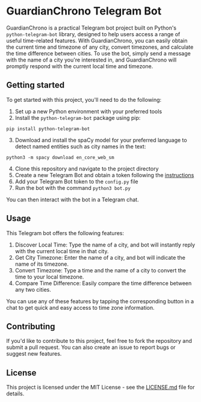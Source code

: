 # GuardianChrono Telegram Bot
GuardianChrono is a practical Telegram bot project built on Python's `python-telegram-bot` library, designed to help users access a range of useful time-related features. With GuardianChrono, you can easily obtain the current time and timezone of any city, convert timezones, and calculate the time difference between cities. To use the bot, simply send a message with the name of a city you're interested in, and GuardianChrono will promptly respond with the current local time and timezone.

## Getting started
To get started with this project, you'll need to do the following:  
1. Set up a new Python environment with your preferred tools
2. Install the `python-telegram-bot` package using pip:
```
pip install python-telegram-bot
```
3. Download and install the spaCy model for your preferred language to detect named entities such as city names in the text: 
```
python3 -m spacy download en_core_web_sm
```
4. Clone this repository and navigate to the project directory
5. Create a new Telegram Bot and obtain a token following the [instructions](https://core.telegram.org/bots#how-do-i-create-a-bot)
6. Add your Telegram Bot token to the `config.py` file
7. Run the bot with the command `python3 bot.py`

You can then interact with the bot in a Telegram chat.

## Usage
This Telegram bot offers the following features:  
1. Discover Local Time: Type the name of a city, and bot will instantly reply with the current local time in that city.  
2. Get City Timezone: Enter the name of a city, and bot will indicate the name of its timezone.  
3. Convert Timezone: Type a time and the name of a city to convert the time to your local timezone.  
4. Compare Time Difference: Easily compare the time difference between any two cities.  

You can use any of these features by tapping the corresponding button in a chat to get quick and easy access to time zone information.
## Contributing
If you'd like to contribute to this project, feel free to fork the repository and submit a pull request. You can also create an issue to report bugs or suggest new features.

## License
This project is licensed under the MIT License - see the [LICENSE.md](https://github.com/mearashadowfax/GuardianChrono/blob/main/LICENSE) file for details.
